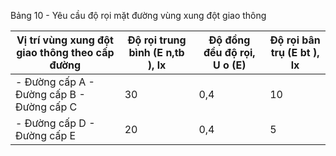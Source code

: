 Bảng 10 - Yêu cầu độ rọi mặt đường vùng xung đột giao thông

| Vị trí vùng xung đột giao thông theo cấp đường   |   Độ rọi trung bình (E n,tb ), lx | Độ đồng đều độ rọi, U o (E)   |   Độ rọi bân trụ (E bt ), lx |
|--------------------------------------------------|-----------------------------------|-------------------------------|------------------------------|
| - Đường cấp A - Đường cấp B - Đường cấp C        |                                30 | 0,4                           |                           10 |
| - Đường cấp D - Đường cấp E                      |                                20 | 0,4                           |                            5 |